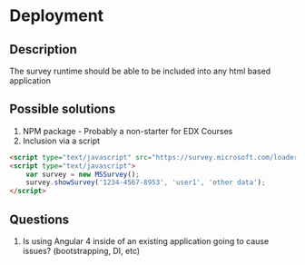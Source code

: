 # Deployment

## Description

The survey runtime should be able to be included into any html based application

## Possible solutions

1. NPM package - Probably a non-starter for EDX Courses
1. Inclusion via a script

```html
<script type="text/javascript" src="https://survey.microsoft.com/loader.js"></script>
<script type="text/javascript">
    var survey = new MSSurvey();
    survey.showSurvey('1234-4567-8953', 'user1', 'other data');
</script>
```

## Questions

1. Is using Angular 4 inside of an existing application going to cause issues? (bootstrapping, DI, etc)